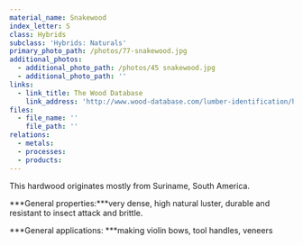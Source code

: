 ```yaml
---
material_name: Snakewood
index_letter: S
class: Hybrids
subclass: 'Hybrids: Naturals'
primary_photo_path: /photos/77-snakewood.jpg
additional_photos:
  - additional_photo_path: /photos/45 snakewood.jpg
  - additional_photo_path: ''
links:
  - link_title: The Wood Database
    link_address: 'http://www.wood-database.com/lumber-identification/hardwoods/snakewood/'
files:
  - file_name: ''
    file_path: ''
relations:
  - metals:
  - processes:
  - products:
---
```


This hardwood originates mostly from Suriname, South America.&nbsp;

***General properties:***very dense, high natural luster, durable and resistant to insect attack and brittle.

***General applications:&nbsp;***making violin bows, tool handles, veneers
